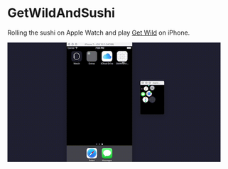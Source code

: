 # GetWildAndSushi
Rolling the sushi on Apple Watch and play [Get Wild](https://ja.wikipedia.org/wiki/Get_Wild) on iPhone.

![GetWildAndSushi](image/getWildAndSushi.gif)
